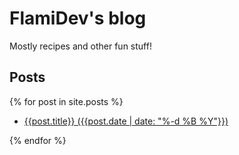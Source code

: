 # FlamiDev's blog

Mostly recipes and other fun stuff!

## Posts

{% for post in site.posts %}

- [{{post.title}} ({{post.date | date: "%-d %B %Y"}})]({{post.url}})

{% endfor %}
